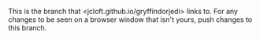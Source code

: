 This is the branch that <jcloft.github.io/gryffindorjedi> links to. For any changes to be seen on a browser window that isn't yours, push changes to this branch.
